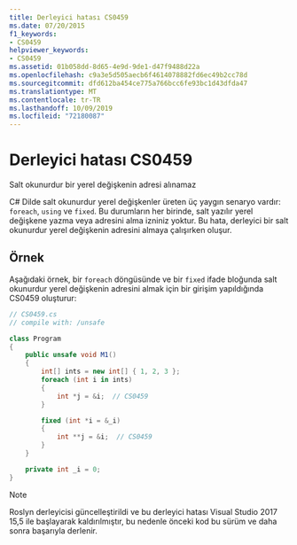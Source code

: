 ```yaml
---
title: Derleyici hatası CS0459
ms.date: 07/20/2015
f1_keywords:
- CS0459
helpviewer_keywords:
- CS0459
ms.assetid: 01b058dd-8d65-4e9d-9de1-d47f9488d22a
ms.openlocfilehash: c9a3e5d505aecb6f4614078882fd6ec49b2cc78d
ms.sourcegitcommit: dfd612ba454ce775a766bcc6fe93bc1d43dfda47
ms.translationtype: MT
ms.contentlocale: tr-TR
ms.lasthandoff: 10/09/2019
ms.locfileid: "72180087"
---
```

# <a name="compiler-error-cs0459"></a>Derleyici hatası CS0459

Salt okunurdur bir yerel değişkenin adresi alınamaz

 C# Dilde salt okunurdur yerel değişkenler üreten üç yaygın senaryo vardır: `foreach`, `using` ve `fixed`. Bu durumların her birinde, salt yazılır yerel değişkene yazma veya adresini alma izniniz yoktur. Bu hata, derleyici bir salt okunurdur yerel değişkenin adresini almaya çalışırken oluşur.

## <a name="example"></a>Örnek

 Aşağıdaki örnek, bir `foreach` döngüsünde ve bir `fixed` ifade bloğunda salt okunurdur yerel değişkenin adresini almak için bir girişim yapıldığında CS0459 oluşturur:

```csharp
// CS0459.cs
// compile with: /unsafe

class Program
{
    public unsafe void M1()
    {
        int[] ints = new int[] { 1, 2, 3 };
        foreach (int i in ints)
        {
            int *j = &i;  // CS0459
        }

        fixed (int *i = &_i)
        {
            int **j = &i;  // CS0459
        }
    }

    private int _i = 0;
}
```

> [!NOTE]
> Roslyn derleyicisi güncelleştirildi ve bu derleyici hatası Visual Studio 2017 15,5 ile başlayarak kaldırılmıştır, bu nedenle önceki kod bu sürüm ve daha sonra başarıyla derlenir.
